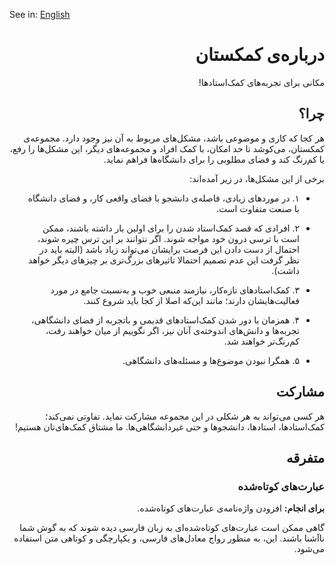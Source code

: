 See in: [English](./docs/readme-en.md)

<div dir="rtl">

# درباره‌ی کمکستان

مکانی برای تجربه‌های کمک‌استادها!

## چرا؟

هر کجا که کاری و موضوعی باشد، مشکل‌های مربوط به آن نیز وجود دارد. مجموعه‌ی کمکستان، می‌کوشد تا حد امکان، با کمک افراد و مجموعه‌های دیگر، این مشکل‌ها را رفع، یا کم‌رنگ کند و فضای مطلوبی را برای دانشگاه‌ها فراهم نماید.

برخی از این مشکل‌ها، در زیر آمده‌اند:

-   ۱. در موردهای زیادی، فاصله‌ی دانشجو با فضای واقعی کار، و فضای دانشگاه با صنعت متفاوت است.

-   ۲. افرادی که قصد کمک‌استاد شدن را برای اولین بار داشته باشند، ممکن است با ترسی درون خود مواجه شوند. اگر نتوانند بر این ترس چیره شوند، احتمال از دست دادن این فرصت برایشان می‌تواند زیاد باشد (البته باید در نظر گرفت این عدم تصمیم احتمالا تاثیرهای بزرگ‌تری بر چیزهای دیگر خواهد داشت).

-   ۳. کمک‌استادهای تازه‌کار، نیازمند منبعی خوب و به‌نسبت جامع در مورد فعالیت‌هایشان دارند؛ مانند این‌که اصلا از کجا باید شروع کنند.

-   ۴. همزمان با دور شدن کمک‌استادهای قدیمی و باتجربه از فضای دانشگاهی، تجربه‌ها و دانش‌های اندوخته‌ی آنان نیز، اگر نگوییم از میان خواهند رفت، کم‌رنگ‌تر خواهند شد.

-   ۵. همگرا نبودن موضوع‌ها و مسئله‌های دانشگاهی.

## مشارکت

هر کسی می‌تواند به هر شکلی در این مجموعه مشارکت نماید. تفاوتی نمی‌کند؛ کمک‌استادها، استادها، دانشجوها و حتی غیردانشگاهی‌ها. ما مشتاق کمک‌های‌تان هستیم!

## متفرقه

### عبارت‌های کوتاه‌شده

**برای انجام:** افزودن واژه‌نامه‌ی عبارت‌های کوتاه‌شده.

گاهی ممکن است عبارت‌های کوتاه‌شده‌ای به زبان فارسی دیده شوند که به گوش شما ناآشنا باشند. این، به منظور رواج معادل‌های فارسی، و یکپارچگی و کوتاهی متن استفاده می‌شود.

</div>
